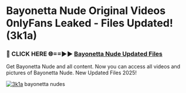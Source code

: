 # Bayonetta Nude Original Videos 0nlyFans Leaked - Files Updated! (3k1a)

<h3>🔴 CLICK HERE 🌐==►► <a href="https://tinyurl.com/52m3yx9h" rel="nofollow">Bayonetta Nude Updated Files</a></h3>

Get Bayonetta Nude and all content. Now you can access all videos and pictures of Bayonetta Nude. New Updated Files 2025!

[![3k1a](https://i.imgur.com/TnHtlc8.gif)](https://tinyurl.com/52m3yx9h)
bayonetta nudes
